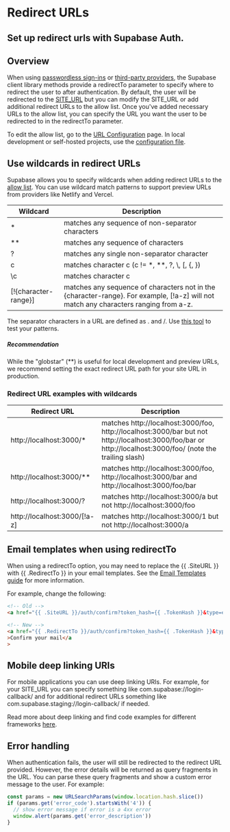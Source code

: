 # Redirect URLs

## Set up redirect urls with Supabase Auth.

## Overview

When using [passwordless sign-ins](https://supabase.com/docs/reference/javascript/auth-signinwithotp) or [third-party providers](https://supabase.com/docs/reference/javascript/auth-signinwithoauth#sign-in-using-a-third-party-provider-with-redirect), the Supabase client library methods provide a redirectTo parameter to specify where to redirect the user to after authentication. By default, the user will be redirected to the [SITE_URL](https://supabase.com/docs/guides/auth/redirect-urls) but you can modify the SITE_URL or add additional redirect URLs to the allow list. Once you've added necessary URLs to the allow list, you can specify the URL you want the user to be redirected to in the redirectTo parameter.

To edit the allow list, go to the [URL Configuration](https://supabase.com/dashboard/project/_/auth/url-configuration) page. In local development or self-hosted projects, use the [configuration file](https://supabase.com/docs/guides/cli/config#auth.additional_redirect_urls).

## Use wildcards in redirect URLs

Supabase allows you to specify wildcards when adding redirect URLs to the [allow list](https://supabase.com/dashboard/project/_/auth/url-configuration). You can use wildcard match patterns to support preview URLs from providers like Netlify and Vercel.

| Wildcard | Description |
| -------- | ----------- |
| * | matches any sequence of non-separator characters |
| ** | matches any sequence of characters |
| ? | matches any single non-separator character |
| c | matches character c (c != *, **, ?, \\, [, {, }) |
| \\c | matches character c |
| [!{character-range}] | matches any sequence of characters not in the {character-range}. For example, [!a-z] will not match any characters ranging from a-z. |

The separator characters in a URL are defined as . and /. Use [this tool](https://www.digitalocean.com/community/tools/glob?comments=true&glob=http%3A%2F%2Flocalhost%3A3000%2F%2A%2A&matches=false&tests=http%3A%2F%2Flocalhost%3A3000&tests=http%3A%2F%2Flocalhost%3A3000%2F&tests=http%3A%2F%2Flocalhost%3A3000%2F%3Ftest%3Dtest&tests=http%3A%2F%2Flocalhost%3A3000%2Ftest-test%3Ftest%3Dtest&tests=http%3A%2F%2Flocalhost%3A3000%2Ftest%2Ftest%3Ftest%3Dtest) to test your patterns.

##### Recommendation

While the "globstar" (**) is useful for local development and preview URLs, we recommend setting the exact redirect URL path for your site URL in production.

### Redirect URL examples with wildcards

| Redirect URL | Description |
| ------------ | ----------- |
| http://localhost:3000/* | matches http://localhost:3000/foo, http://localhost:3000/bar but not http://localhost:3000/foo/bar or http://localhost:3000/foo/ (note the trailing slash) |
| http://localhost:3000/** | matches http://localhost:3000/foo, http://localhost:3000/bar and http://localhost:3000/foo/bar |
| http://localhost:3000/? | matches http://localhost:3000/a but not http://localhost:3000/foo |
| http://localhost:3000/[!a-z] | matches http://localhost:3000/1 but not http://localhost:3000/a |

## Email templates when using redirectTo

When using a redirectTo option, you may need to replace the {{ .SiteURL }} with {{ .RedirectTo }} in your email templates. See the [Email Templates guide](https://supabase.com/docs/guides/auth/auth-email-templates) for more information.

For example, change the following:

```html
<!-- Old -->
<a href="{{ .SiteURL }}/auth/confirm?token_hash={{ .TokenHash }}&type=email">Confirm your mail</a>

<!-- New -->
<a href="{{ .RedirectTo }}/auth/confirm?token_hash={{ .TokenHash }}&type=email"
>Confirm your mail</a
>
```

## Mobile deep linking URIs

For mobile applications you can use deep linking URIs. For example, for your SITE_URL you can specify something like com.supabase://login-callback/ and for additional redirect URLs something like com.supabase.staging://login-callback/ if needed.

Read more about deep linking and find code examples for different frameworks [here](https://supabase.com/docs/guides/auth/native-mobile-deep-linking).

## Error handling

When authentication fails, the user will still be redirected to the redirect URL provided. However, the error details will be returned as query fragments in the URL. You can parse these query fragments and show a custom error message to the user. For example:

```javascript
const params = new URLSearchParams(window.location.hash.slice())
if (params.get('error_code').startsWith('4')) {
  // show error message if error is a 4xx error
  window.alert(params.get('error_description'))
}
```
